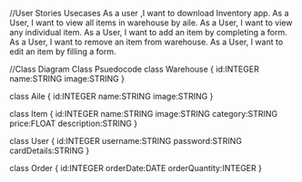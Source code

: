 //User Stories Usecases
As a user ,I want to download Inventory app.
As a User, I want to view all items in warehouse by aile.
As a User, I want to view any individual item.
As a User, I want to add an item by completing a form.
As a User, I want to remove an item from warehouse.
As a User, I want to edit an item by filling a form.

//Class Diagram
Class Psuedocode
class Warehouse {
    id:INTEGER
    name:STRING
    image:STRING
}

class Aile {
    id:INTEGER
    name:STRING
    image:STRING
}

class Item {
    id:INTEGER
    name:STRING
    image:STRING
    category:STRING
    price:FLOAT
    description:STRING
}

class User {
    id:INTEGER
    username:STRING
    password:STRING
    cardDetails:STRING
}

class Order {
    id:INTEGER
    orderDate:DATE
    orderQuantity:INTEGER
}
